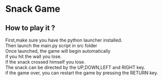 # Snack Game
## How to play it ?
First,make sure you have the python launcher installed.<br/>
Then launch the main.py script in src folder <br/>
Once launched, the game will begin automatically <br/>
if you hit the wall you lose. <br/>
if the snack crossed himself you lose. <br/>
The snack can be directed by the UP,DOWN,LEFT and RIGHT key. <br/>
if the game over, you can restart the game by pressing the RETURN key. 
